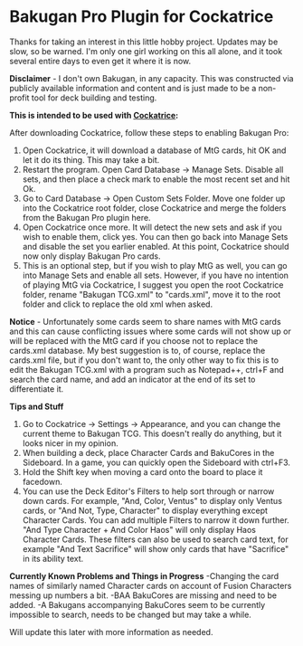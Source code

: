 # Bakugan Pro Plugin for Cockatrice

Thanks for taking an interest in this little hobby project. Updates may be slow, so be warned. I'm only one girl working on this all alone, and it took several entire days to even get it where it is now.

**Disclaimer** - I don't own Bakugan, in any capacity. This was constructed via publicly available information and content and is just made to be a non-profit tool for deck building and testing.

**This is intended to be used with [Cockatrice](https://cockatrice.github.io/):**

After downloading Cockatrice, follow these steps to enabling Bakugan Pro:
  1. Open Cockatrice, it will download a database of MtG cards, hit OK and let it do its thing. This may take a bit.
  2. Restart the program. Open Card Database -> Manage Sets. Disable all sets, and then place a check mark to enable the most recent set and hit Ok.
  3. Go to Card Database -> Open Custom Sets Folder. Move one folder up into the Cockatrice root folder, close Cockatrice and merge the folders from the Bakugan Pro plugin here.
  4. Open Cockatrice once more. It will detect the new sets and ask if you wish to enable them, click yes. You can then go back into Manage Sets and disable the set you earlier enabled. At this point, Cockatrice should now only display Bakugan Pro cards.
  5. This is an optional step, but if you wish to play MtG as well, you can go into Manage Sets and enable all sets. However, if you have no intention of playing MtG via Cockatrice, I suggest you open the root Cockatrice folder, rename "Bakugan TCG.xml" to "cards.xml", move it to the root folder and click to replace the old xml when asked.

**Notice** - Unfortunately some cards seem to share names with MtG cards and this can cause conflicting issues where some cards will not show up or will be replaced with the MtG card if you choose not to replace the cards.xml database. My best suggestion is to, of course, replace the cards.xml file, but if you don't want to, the only other way to fix this is to edit the Bakugan TCG.xml with a program such as Notepad++, ctrl+F and search the card name, and add an indicator at the end of its set to differentiate it.

**Tips and Stuff**
  1. Go to Cockatrice -> Settings -> Appearance, and you can change the current theme to Bakugan TCG. This doesn't really do anything, but it looks nicer in my opinion.
  2. When building a deck, place Character Cards and BakuCores in the Sideboard. In a game, you can quickly open the Sideboard with ctrl+F3.
  3. Hold the Shift key when moving a card onto the board to place it facedown.
  4. You can use the Deck Editor's Filters to help sort through or narrow down cards. For example, "And, Color, Ventus" to display only Ventus cards, or "And Not, Type, Character" to display everything except Character Cards. You can add multiple Filters to narrow it down further. "And Type Character + And Color Haos" will only display Haos Character Cards. These filters can also be used to search card text, for example "And Text Sacrifice" will show only cards that have "Sacrifice" in its ability text.
  
**Currently Known Problems and Things in Progress**
-Changing the card names of similarly named Character cards on account of Fusion Characters messing up numbers a bit.
-BAA BakuCores are missing and need to be added.
-A Bakugans accompanying BakuCores seem to be currently impossible to search, needs to be changed but may take a while.

Will update this later with more information as needed.

